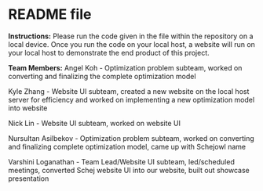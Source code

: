 # README file 

**Instructions:** 
Please run the code given in the file within the repository on a local device. Once you run the code on your local host, a website will run on your local host to demonstrate the end product of this project. 

**Team Members:**
Angel Koh - Optimization problem subteam, worked on converting and finalizing the complete optimization model 

Kyle Zhang - Website UI subteam, created a new website on the local host server for efficiency and worked on implementing a new optimization model into website 

Nick Lin - Website UI subteam, worked on website UI 

Nursultan Asilbekov - Optimization problem subteam, worked on converting and finalizing complete optimization model, came up with Schejowl name 

Varshini Loganathan - Team Lead/Website UI subteam, led/scheduled meetings, converted Schej website UI into our website, built out showcase presentation 
